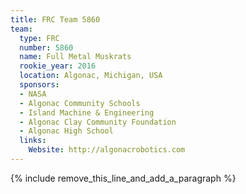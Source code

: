 ```yaml
---
title: FRC Team 5860
team:
  type: FRC
  number: 5860
  name: Full Metal Muskrats
  rookie_year: 2016
  location: Algonac, Michigan, USA
  sponsors:
  - NASA
  - Algonac Community Schools
  - Island Machine & Engineering
  - Algonac Clay Community Foundation
  - Algonac High School
  links:
    Website: http://algonacrobotics.com
---
```


{% include remove_this_line_and_add_a_paragraph %}